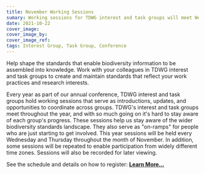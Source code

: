 ```yaml
---
title: November Working Sessions
sumary: Working sessions for TDWG interest and task groups will meet Wednesdays and Thursdays through the month of November.
date: 2021-10-22
cover_image: 
cover_image_by: 
cover_image_ref: 
tags: Interest Group, Task Group, Conference
---
```


Help shape the standards that enable biodiversity information to be assembled into knowledge. Work with your colleagues in TDWG interest and task groups to create and maintain standards that reflect your work practices and research interests.

Every year as part of our annual conference, TDWG interest and task groups hold working sessions that serve as introductions, updates, and opportunities to coordinate across groups. TDWG's interest and task groups meet throughout the year, and with so much going on it's hard to stay aware of each group's progress. These sessions help us stay aware of the wider biodiversity standards landscape. They also serve as "on-ramps" for people who are just starting to get involved. This year sessions will be held every Wednesday and Thursday throughout the month of November. In addition, some sessions will be repeated to enable participation from widely different time zones. Sessions will also be recorded for later viewing.

See the schedule and details on how to register: <b><a href="/conferences/2021/working-sessions/" class="btn btn-secondary">Learn More...</a></b>
